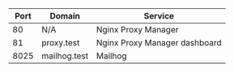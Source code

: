 |Port|Domain|Service|
|----|------|-------|
|80|N/A|Nginx Proxy Manager|
|81|proxy.test|Nginx Proxy Manager dashboard|
|8025|mailhog.test|Mailhog|
